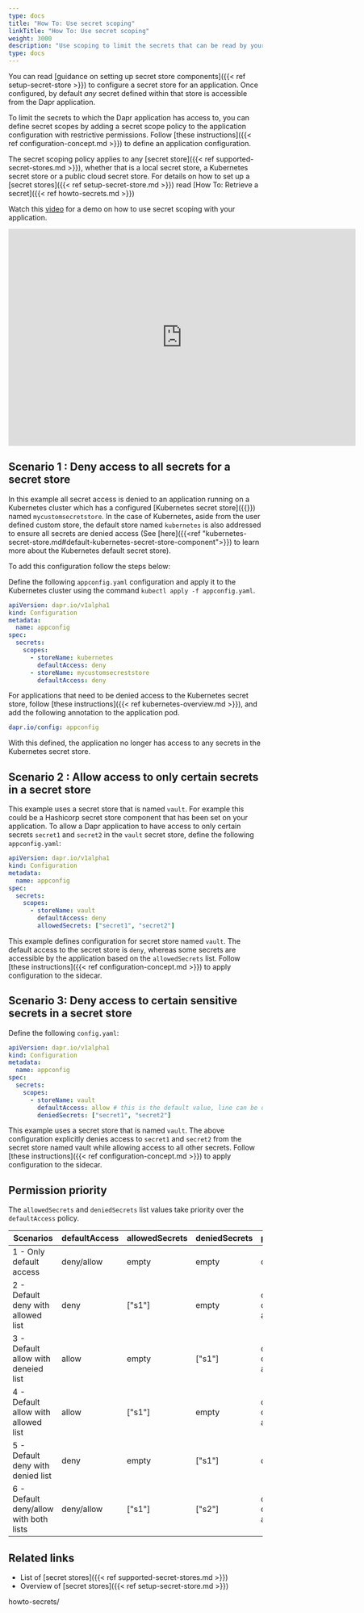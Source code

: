 ```yaml
---
type: docs
title: "How To: Use secret scoping"
linkTitle: "How To: Use secret scoping"
weight: 3000
description: "Use scoping to limit the secrets that can be read by your application from secret stores"
type: docs
---
```


You can read [guidance on setting up secret store components]({{< ref setup-secret-store >}}) to configure a secret store for an application. Once configured, by default *any* secret defined within that store is accessible from the Dapr application.

To limit the secrets to which the Dapr application has access to, you can define secret scopes by adding a secret scope policy to the application configuration with restrictive permissions. Follow [these instructions]({{< ref configuration-concept.md >}}) to define an application configuration.

The secret scoping policy applies to any [secret store]({{< ref supported-secret-stores.md >}}), whether that is a local secret store, a Kubernetes secret store or a public cloud secret store. For details on how to set up a [secret stores]({{< ref setup-secret-store.md >}}) read [How To: Retrieve a secret]({{< ref howto-secrets.md >}})

Watch this [video](https://youtu.be/j99RN_nxExA?start=2272) for a demo on how to use secret scoping with your application.
<iframe width="688" height="430" src="https://www.youtube.com/embed/j99RN_nxExA?start=2272" frameborder="0" allow="accelerometer; autoplay; clipboard-write; encrypted-media; gyroscope; picture-in-picture" allowfullscreen></iframe>

## Scenario 1 : Deny access to all secrets for a secret store

In this example all secret access is denied to an application running on a Kubernetes cluster which has a configured [Kubernetes secret store]({{<ref kubernetes-secret-store>}}) named `mycustomsecretstore`. In the case of Kubernetes, aside from the user defined custom store, the default store named `kubernetes` is also addressed to ensure all secrets are denied access (See [here]({{<ref "kubernetes-secret-store.md#default-kubernetes-secret-store-component">}}) to learn more about the Kubernetes default secret store). 

To add this configuration follow the steps below:

Define the following `appconfig.yaml` configuration and apply it to the Kubernetes cluster using the command `kubectl apply -f appconfig.yaml`.

```yaml
apiVersion: dapr.io/v1alpha1
kind: Configuration
metadata:
  name: appconfig
spec:
  secrets:
    scopes:
      - storeName: kubernetes
        defaultAccess: deny
      - storeName: mycustomsecreststore
        defaultAccess: deny
```

For applications that need to be denied access to the Kubernetes secret store, follow [these instructions]({{< ref kubernetes-overview.md >}}), and add the following annotation to the application pod.

```yaml
dapr.io/config: appconfig
```

With this defined, the application no longer has access to any secrets in the Kubernetes secret store.

## Scenario 2 : Allow access to only certain secrets in a secret store

This example uses a secret store that is named `vault`. For example this could be a Hashicorp secret store component that has been set on your application. To allow a Dapr application to have access to only certain secrets `secret1` and `secret2` in the `vault` secret store, define the following `appconfig.yaml`:

```yaml
apiVersion: dapr.io/v1alpha1
kind: Configuration
metadata:
  name: appconfig
spec:
  secrets:
    scopes:
      - storeName: vault
        defaultAccess: deny
        allowedSecrets: ["secret1", "secret2"]
```

This example defines configuration for secret store named `vault`. The default access to the secret store is `deny`, whereas some secrets are accessible by the application based on the `allowedSecrets` list. Follow [these instructions]({{< ref configuration-concept.md >}}) to apply configuration to the sidecar.

## Scenario 3: Deny access to certain sensitive secrets in a secret store

Define the following `config.yaml`:

```yaml
apiVersion: dapr.io/v1alpha1
kind: Configuration
metadata:
  name: appconfig
spec:
  secrets:
    scopes:
      - storeName: vault
        defaultAccess: allow # this is the default value, line can be omitted
        deniedSecrets: ["secret1", "secret2"]
```

This example uses a secret store that is named `vault`. The above configuration explicitly denies access to `secret1` and `secret2` from the secret store named vault while allowing access to all other secrets. Follow [these instructions]({{< ref configuration-concept.md >}}) to apply configuration to the sidecar.

## Permission priority

The `allowedSecrets` and `deniedSecrets` list values take priority over the `defaultAccess` policy.

Scenarios | defaultAccess | allowedSecrets | deniedSecrets | permission
---- | ------- | -----------| ----------| ------------
1 - Only default access  | deny/allow | empty | empty | deny/allow
2 - Default deny with allowed list | deny | ["s1"] | empty | only "s1" can be accessed
3 - Default allow with deneied list | allow | empty | ["s1"] | only "s1" cannot be accessed
4 - Default allow with allowed list  | allow | ["s1"] | empty | only "s1" can be accessed
5 - Default deny with denied list  | deny | empty | ["s1"] | deny
6 - Default deny/allow with both lists  | deny/allow | ["s1"] | ["s2"] | only "s1" can be accessed

## Related links
* List of [secret stores]({{< ref supported-secret-stores.md >}})
* Overview of [secret stores]({{< ref setup-secret-store.md >}})

howto-secrets/